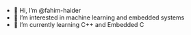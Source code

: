 - 👋 Hi, I’m @fahim-haider
- 👀 I’m interested in machine learning and embedded systems
- 🌱 I’m currently learning C++ and Embedded C

<!---
fahim-haider/fahim-haider is a ✨ special ✨ repository because its `README.md` (this file) appears on your GitHub profile.
You can click the Preview link to take a look at your changes.
--->
